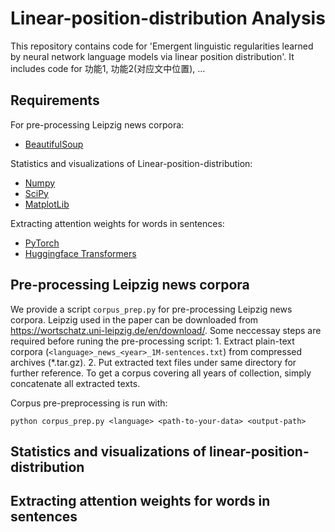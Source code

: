 # Linear-position-distribution Analysis
This repository contains code for 'Emergent linguistic regularities learned by neural network language models via linear position distribution'.
It includes code for 功能1, 功能2(对应文中位置), ...

## Requirements
For pre-processing Leipzig news corpora:
* [BeautifulSoup](https://www.crummy.com/software/BeautifulSoup/)

Statistics and visualizations of Linear-position-distribution:
* [Numpy](http://www.numpy.org/)
* [SciPy](https://scipy.org/)
* [MatplotLib](https://matplotlib.org/)

Extracting attention weights for words in sentences:
* [PyTorch](https://pytorch.org/)
* [Huggingface Transformers](https://huggingface.co/)



## Pre-processing Leipzig news corpora
We provide a script `corpus_prep.py` for pre-processing Leipzig news corpora. Leipzig used in the paper can be downloaded from <https://wortschatz.uni-leipzig.de/en/download/>. Some neccessay steps are required before runing the pre-processing script: 1. Extract plain-text corpora (`<language>_news_<year>_1M-sentences.txt`) from compressed archives (\*.tar.gz). 2. Put extracted text files under same directory for further reference. To get a corpus covering all years of collection, simply concatenate all extracted texts.

Corpus pre-preprocessing is run with:

`python corpus_prep.py <language> <path-to-your-data> <output-path>`

## Statistics and visualizations of linear-position-distribution

## Extracting attention weights for words in sentences

